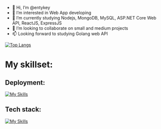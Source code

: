 - 👋 Hi, I’m @entykey
- 👀 I’m interested in Web App developing
- 🌱 I’m currently studying Nodejs, MongoDB, MySQL, ASP.NET Core Web API, ReactJS, ExpressJS
- 💞️ I’m looking to collaborate on small and medium projects
- 📫 Looking forward to studying Golang web API


[![Top Langs](https://github-readme-stats.vercel.app/api/top-langs/?username=entykey&layout=compact&langs_count=10&theme=vision-friendly-dar)](https://github.com/anuraghazra/github-readme-stats)




# My skillset:
## Deployment:
[![My Skills](https://skillicons.dev/icons?i=aws,azure,netlify,heroku&perline=6)](https://skillicons.dev)

## Tech stack:
[![My Skills](https://skillicons.dev/icons?i=react,dotnet,mongodb,materialui,bootstrap,cs,codepen,js,ts,nodejs,express&perline=6)](https://skillicons.dev)
<!---
entykey/entykey is a ✨ special ✨ repository because its `README.md` (this file) appears on your GitHub profile.
You can click the Preview link to take a look at your changes.
--->
